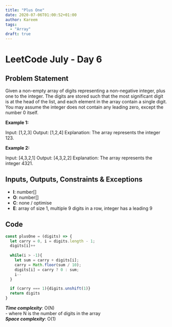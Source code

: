 ```yaml
---
title: "Plus One"
date: 2020-07-06T01:00:52+01:00
author: Kareem
tags:
  - "Array"
draft: true
---
```


<!-- LeetCode month and day here -->
# LeetCode July - Day 6

## Problem Statement

Given a non-empty array of digits representing a non-negative integer, plus one to the integer. The digits are stored such that the most significant digit is at the head of the list, and each element in the array contain a single digit. You may assume the integer does not contain any leading zero, except the number 0 itself.

**Example 1:**

Input: [1,2,3]
Output: [1,2,4]
Explanation: The array represents the integer 123.

**Example 2:**

Input: [4,3,2,1]
Output: [4,3,2,2]
Explanation: The array represents the integer 4321.


## Inputs, Outputs, Constraints & Exceptions
- **I**: number[]
- **O**: number[]
- **C**: none / optimise
- **E**: array of size 1, multiple 9 digits in a row, integer has a leading 9


## Code

```js
const plusOne = (digits) => {
  let carry = 0, i = digits.length - 1;
  digits[i]++
  
  while(i > -1){
    let sum = carry + digits[i];
    carry = Math.floor(sum / 10);
    digits[i] = carry ? 0 : sum;
    i--
  }

  if (carry === 1){digits.unshift(1)}
  return digits
}
```

**_Time complexity_**: O(N) \
\- where N is the number of digits in the array\
**_Space complexity_**: O(1)